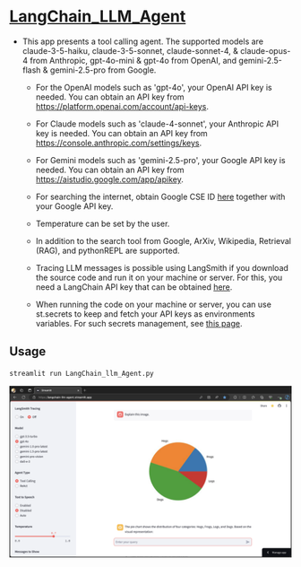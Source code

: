 # [LangChain_LLM_Agent](https://langchain-llm-agent.streamlit.app/)

* This app presents a tool calling agent. The supported models are claude-3-5-haiku,
  claude-3-5-sonnet, claude-sonnet-4, & claude-opus-4 from Anthropic, gpt-4o-mini
  & gpt-4o from OpenAI, and gemini-2.5-flash & gemini-2.5-pro from Google.
  
  - For the OpenAI models such as 'gpt-4o', your OpenAI API key is needed. You can obtain
    an API key from https://platform.openai.com/account/api-keys.

  - For Claude models such as 'claude-4-sonnet', your Anthropic API key is needed.
    You can obtain an API key from https://console.anthropic.com/settings/keys.

  - For Gemini models such as 'gemini-2.5-pro', your Google API key is needed.
    You can obtain an API key from https://aistudio.google.com/app/apikey.

  - For searching the internet, obtain Google CSE ID
    [here](https://programmablesearchengine.google.com/about/) together with
    your Google API key.

  - Temperature can be set by the user.

  - In addition to the search tool from Google, ArXiv, Wikipedia,
    Retrieval (RAG), and pythonREPL are supported.

  - Tracing LLM messages is possible using LangSmith if you download the source code
    and run it on your machine or server.  For this, you need a
    LangChain API key that can be obtained [here](https://smith.langchain.com/settings).

  - When running the code on your machine or server, you can use st.secrets to keep and
    fetch your API keys as environments variables. For such secrets management, see
    [this page](https://docs.streamlit.io/deploy/streamlit-community-cloud/deploy-your-app/secrets-management).

## Usage
```python
streamlit run LangChain_llm_Agent.py
```
[![Exploring the App: A Visual Guide](files/Streamlit_Agent_App.png)](https://youtu.be/6uD480u49lU)
